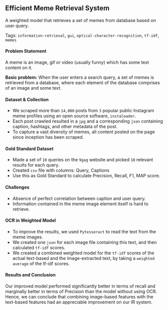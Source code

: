 ## Efficient Meme Retrieval System
A weighted model that retrieves a set of memes from database based on user query.

Tags: `information-retrieval`, `gui`, `optical-character-recognition`, `tf-idf`, `memes`

#### Problem Statement
A meme is an image, gif or video (usually funny) which has some text content on it.

**Basic problem:** When the user enters a search query, a set of memes is retrieved from a database, where each element of the database comprises of an image and some text.

#### Dataset & Collection
* We scraped more than `14,000` posts from `3` popular public Instagram meme profiles using an open source software, `instaloader`.
* Each post crawled resulted in a `jpg` and a corresponding `json` containing caption, hashtags, and other metadata of the post.
* To capture a vast diversity of memes, all content posted on the page since inception has been scraped.

#### Gold Standard Dataset
* Made a set of `10` queries on the `9gag` website and picked `10` relevant results for each query.
* Created `csv` file with columns: Query, Captions
* Use this as Gold Standard to calculate Precision, Recall, F1, MAP score.

#### Challenges
* Absence of perfect correlation between caption and user query.
* Information contained in the meme image element itself is hard to retrieve.

#### OCR in Weighted Model
* To improve the results, we used `Pytesseract` to read the text from the meme images. 
* We created one `json` for each image file containing this text, and then calculated `tf-idf` scores. 
* We created a combined weighted model for the `tf-idf` scores of the actual text-based and the image-extracted text, by taking a `weighted average` of the tf-idf scores.

#### Results and Conclusion
Our improved model performed significantly better in terms of recall and marginally better in terms of Precision than the model without using OCR. Hence, we can conclude that combining image-based features with the text-based features had an appreciable improvement on our IR system.

